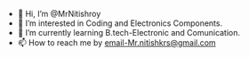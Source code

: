 - 👋 Hi, I’m @MrNitishroy
- 👀 I’m interested in Coding and Electronics Components.
- 🌱 I’m currently learning B.tech-Electronic and Comunication.
- 📫 How to reach me by email-Mr.nitishkrs@gmail.com

<!---
MrNitishroy/MrNitishroy is a ✨ special ✨ repository because its `README.md` (this file) appears on your GitHub profile.
You can click the Preview link to take a look at your changes.
--->

